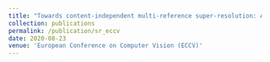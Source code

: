 ```yaml
---
title: "Towards content-independent multi-reference super-resolution: Adaptive pattern matching and feature aggregation"
collection: publications
permalink: /publication/sr_eccv
date: 2020-08-23
venue: 'European Conference on Computer Vision (ECCV)'
---
```

